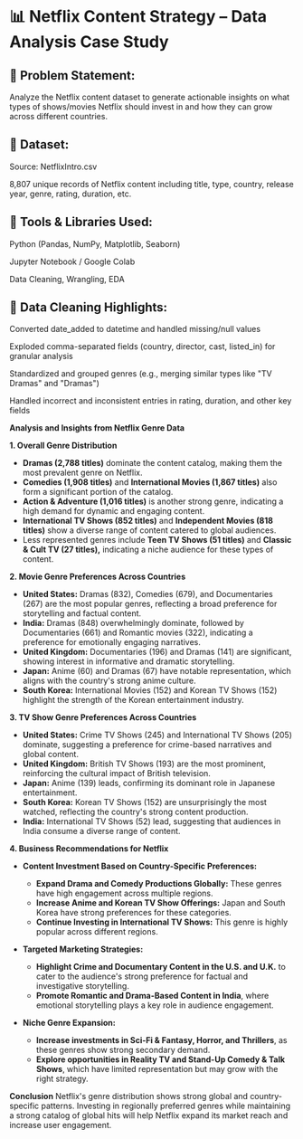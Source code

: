 # 📊 Netflix Content Strategy – Data Analysis Case Study
## 📝 Problem Statement:
Analyze the Netflix content dataset to generate actionable insights on what types of shows/movies Netflix should invest in and how they can grow across different countries.

## 📂 Dataset:
Source: NetflixIntro.csv

8,807 unique records of Netflix content including title, type, country, release year, genre, rating, duration, etc.

## 🔧 Tools & Libraries Used:
Python (Pandas, NumPy, Matplotlib, Seaborn)

Jupyter Notebook / Google Colab

Data Cleaning, Wrangling, EDA

## 🧹 Data Cleaning Highlights:
Converted date_added to datetime and handled missing/null values

Exploded comma-separated fields (country, director, cast, listed_in) for granular analysis

Standardized and grouped genres (e.g., merging similar types like "TV Dramas" and "Dramas")

Handled incorrect and inconsistent entries in rating, duration, and other key fields

 **Analysis and Insights from Netflix Genre Data**

 **1. Overall Genre Distribution**
- **Dramas (2,788 titles)** dominate the content catalog, making them the most prevalent genre on Netflix.
- **Comedies (1,908 titles)** and **International Movies (1,867 titles)** also form a significant portion of the catalog.
- **Action & Adventure (1,016 titles)** is another strong genre, indicating a high demand for dynamic and engaging content.
- **International TV Shows (852 titles)** and **Independent Movies (818 titles)** show a diverse range of content catered to global audiences.
- Less represented genres include **Teen TV Shows (51 titles)** and **Classic & Cult TV (27 titles),** indicating a niche audience for these types of content.

**2. Movie Genre Preferences Across Countries**
- **United States:** Dramas (832), Comedies (679), and Documentaries (267) are the most popular genres, reflecting a broad preference for storytelling and factual content.
- **India:** Dramas (848) overwhelmingly dominate, followed by Documentaries (661) and Romantic movies (322), indicating a preference for emotionally engaging narratives.
- **United Kingdom:** Documentaries (196) and Dramas (141) are significant, showing interest in informative and dramatic storytelling.
- **Japan:** Anime (60) and Dramas (67) have notable representation, which aligns with the country's strong anime culture.
- **South Korea:** International Movies (152) and Korean TV Shows (152) highlight the strength of the Korean entertainment industry.

**3. TV Show Genre Preferences Across Countries**
- **United States:** Crime TV Shows (245) and International TV Shows (205) dominate, suggesting a preference for crime-based narratives and global content.
- **United Kingdom:** British TV Shows (193) are the most prominent, reinforcing the cultural impact of British television.
- **Japan:** Anime (139) leads, confirming its dominant role in Japanese entertainment.
- **South Korea:** Korean TV Shows (152) are unsurprisingly the most watched, reflecting the country's strong content production.
- **India:** International TV Shows (52) lead, suggesting that audiences in India consume a diverse range of content.

**4. Business Recommendations for Netflix**
- **Content Investment Based on Country-Specific Preferences:**
  - **Expand Drama and Comedy Productions Globally:** These genres have high engagement across multiple regions.
  - **Increase Anime and Korean TV Show Offerings:** Japan and South Korea have strong preferences for these categories.
  - **Continue Investing in International TV Shows:** This genre is highly popular across different regions.

- **Targeted Marketing Strategies:**
  - **Highlight Crime and Documentary Content in the U.S. and U.K.** to cater to the audience's strong preference for factual and investigative storytelling.
  - **Promote Romantic and Drama-Based Content in India**, where emotional storytelling plays a key role in audience engagement.

- **Niche Genre Expansion:**
  - **Increase investments in Sci-Fi & Fantasy, Horror, and Thrillers**, as these genres show strong secondary demand.
  - **Explore opportunities in Reality TV and Stand-Up Comedy & Talk Shows**, which have limited representation but may grow with the right strategy.

**Conclusion**
Netflix's genre distribution shows strong global and country-specific patterns. Investing in regionally preferred genres while maintaining a strong catalog of global hits will help Netflix expand its market reach and increase user engagement.

